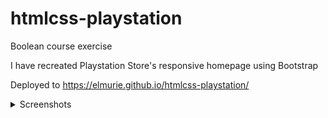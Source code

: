 # htmlcss-playstation

Boolean course exercise 

I have recreated Playstation Store's responsive homepage using Bootstrap

Deployed to https://elmurie.github.io/htmlcss-playstation/

<details>
  <summary>Screenshots</summary><details>
  <img src="https://i.imgur.com/H4tAUIC.png" name="1">
  <img src="https://i.imgur.com/fFbQAlI.png" name="2">
  <img src="https://i.imgur.com/yKw5nUj.png" name="3">
</details>
